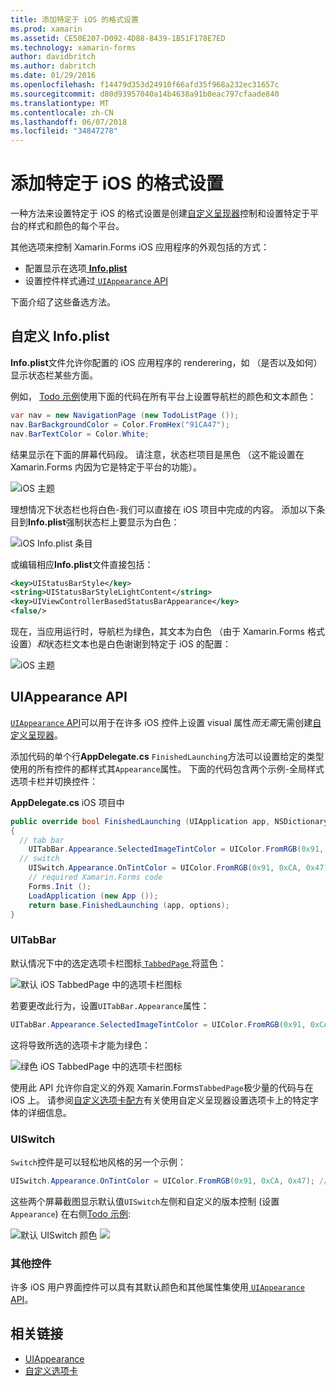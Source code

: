 ```yaml
---
title: 添加特定于 iOS 的格式设置
ms.prod: xamarin
ms.assetid: CE50E207-D092-4D88-8439-1B51F178E7ED
ms.technology: xamarin-forms
author: davidbritch
ms.author: dabritch
ms.date: 01/29/2016
ms.openlocfilehash: f14479d353d24910f66afd35f968a232ec31657c
ms.sourcegitcommit: d80d93957040a14b4638a91b0eac797cfaade840
ms.translationtype: MT
ms.contentlocale: zh-CN
ms.lasthandoff: 06/07/2018
ms.locfileid: "34847278"
---
```

# <a name="adding-ios-specific-formatting"></a>添加特定于 iOS 的格式设置

一种方法来设置特定于 iOS 的格式设置是创建[自定义呈现器](~/xamarin-forms/app-fundamentals/custom-renderer/index.md)控制和设置特定于平台的样式和颜色的每个平台。

其他选项来控制 Xamarin.Forms iOS 应用程序的外观包括的方式：

* 配置显示在选项[ **Info.plist**](#info-plist)
* 设置控件样式通过[ `UIAppearance` API](#uiappearance)

下面介绍了这些备选方法。

<a name="info-plist"/>

## <a name="customizing-infoplist"></a>自定义 Info.plist

**Info.plist**文件允许你配置的 iOS 应用程序的 renderering，如 （是否以及如何） 显示状态栏某些方面。

例如， [Todo 示例](https://developer.xamarin.com/samples/xamarin-forms/Todo/)使用下面的代码在所有平台上设置导航栏的颜色和文本颜色：

```csharp
var nav = new NavigationPage (new TodoListPage ());
nav.BarBackgroundColor = Color.FromHex("91CA47");
nav.BarTextColor = Color.White;
```

结果显示在下面的屏幕代码段。 请注意，状态栏项目是黑色 （这不能设置在 Xamarin.Forms 内因为它是特定于平台的功能）。

![](theme-images/status-default-sml.png "iOS 主题")

理想情况下状态栏也将白色-我们可以直接在 iOS 项目中完成的内容。 添加以下条目到**Info.plist**强制状态栏上要显示为白色：

![](theme-images/info-plist.png "iOS Info.plist 条目")

或编辑相应**Info.plist**文件直接包括：

```xml
<key>UIStatusBarStyle</key>
<string>UIStatusBarStyleLightContent</string>
<key>UIViewControllerBasedStatusBarAppearance</key>
<false/>
```

现在，当应用运行时，导航栏为绿色，其文本为白色 （由于 Xamarin.Forms 格式设置）*和*状态栏文本也是白色谢谢到特定于 iOS 的配置：

![](theme-images/status-white-sml.png "iOS 主题")

<a name="uiappearance"/>

## <a name="uiappearance-api"></a>UIAppearance API

[ `UIAppearance` API](~/ios/user-interface/ios-ui/introduction-to-the-appearance-api.md)可以用于在许多 iOS 控件上设置 visual 属性*而无需*无需创建[自定义呈现器](~/xamarin-forms/app-fundamentals/custom-renderer/index.md)。

添加代码的单个行**AppDelegate.cs** `FinishedLaunching`方法可以设置给定的类型使用的所有控件的都样式其`Appearance`属性。 下面的代码包含两个示例-全局样式选项卡栏并切换控件：

**AppDelegate.cs** iOS 项目中

```csharp
public override bool FinishedLaunching (UIApplication app, NSDictionary options)
{
  // tab bar
    UITabBar.Appearance.SelectedImageTintColor = UIColor.FromRGB(0x91, 0xCA, 0x47); // green
  // switch
    UISwitch.Appearance.OnTintColor = UIColor.FromRGB(0x91, 0xCA, 0x47); // green
    // required Xamarin.Forms code
    Forms.Init ();
    LoadApplication (new App ());
    return base.FinishedLaunching (app, options);
}
```

### <a name="uitabbar"></a>UITabBar

默认情况下中的选定选项卡栏图标[ `TabbedPage` ](~/xamarin-forms/app-fundamentals/navigation/tabbed-page.md)将蓝色：

![](theme-images/tabbar-default.png "默认 iOS TabbedPage 中的选项卡栏图标")

若要更改此行为，设置`UITabBar.Appearance`属性：

```csharp
UITabBar.Appearance.SelectedImageTintColor = UIColor.FromRGB(0x91, 0xCA, 0x47); // green
```

这将导致所选的选项卡才能为绿色：

![](theme-images/tabbar-custom.png "绿色 iOS TabbedPage 中的选项卡栏图标")

使用此 API 允许你自定义的外观 Xamarin.Forms`TabbedPage`极少量的代码与在 iOS 上。 请参阅[自定义选项卡配方](https://developer.xamarin.com/recipes/cross-platform/xamarin-forms/ios/customize-tabs/)有关使用自定义呈现器设置选项卡上的特定字体的详细信息。

### <a name="uiswitch"></a>UISwitch

`Switch`控件是可以轻松地风格的另一个示例：

```csharp
UISwitch.Appearance.OnTintColor = UIColor.FromRGB(0x91, 0xCA, 0x47); // green
```

这些两个屏幕截图显示默认值`UISwitch`左侧和自定义的版本控制 (设置`Appearance`) 在右侧[Todo 示例](https://developer.xamarin.com/samples/xamarin-forms/Todo/):

![](theme-images/switch-default.png "默认 UISwitch 颜色") ![ ](theme-images/switch-custom.png "自定义 UISwitch 颜色")

### <a name="other-controls"></a>其他控件

许多 iOS 用户界面控件可以具有其默认颜色和其他属性集使用[ `UIAppearance` API](~/ios/user-interface/ios-ui/introduction-to-the-appearance-api.md)。



## <a name="related-links"></a>相关链接

- [UIAppearance](~/ios/user-interface/ios-ui/introduction-to-the-appearance-api.md)
- [自定义选项卡](https://developer.xamarin.com/recipes/cross-platform/xamarin-forms/ios/customize-tabs/)
